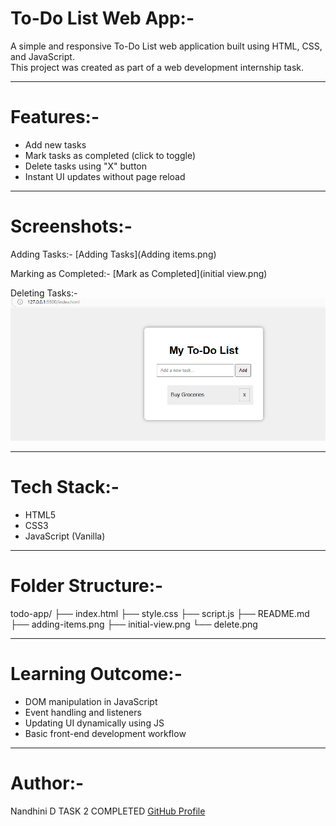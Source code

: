 #  To-Do List Web App:-

A simple and responsive To-Do List web application built using HTML, CSS, and JavaScript.  
This project was created as part of a web development internship task.

---

# Features:-

-  Add new tasks
-  Mark tasks as completed (click to toggle)
-  Delete tasks using "X" button
-  Instant UI updates without page reload

---

# Screenshots:-

 Adding Tasks:-
[Adding Tasks](Adding items.png)

 Marking as Completed:-
[Mark as Completed](initial view.png)

 Deleting Tasks:-
![Deleting Tasks](delete.png)

---

# Tech Stack:-

- HTML5
- CSS3
- JavaScript (Vanilla)

---

# Folder Structure:-

todo-app/
├── index.html
├── style.css
├── script.js
├── README.md
├── adding-items.png
├── initial-view.png
└── delete.png

---
# Learning Outcome:-

- DOM manipulation in JavaScript
- Event handling and listeners
- Updating UI dynamically using JS
- Basic front-end development workflow

---
# Author:-

Nandhini D  TASK 2 COMPLETED
[GitHub Profile](https://github.com/nandhinidamodaran/todo-list-app.git)
